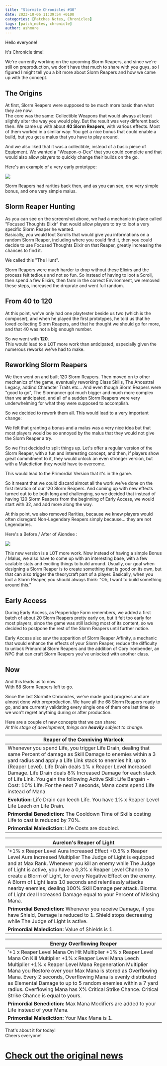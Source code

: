 ```yaml
---
title: "Slormite Chronicles #30"
date: 2023-10-06 11:39:54 +0100
categories: [Patches Notes, Chronicles]
tags: [patch_notes, chronicle]
author: ashmore
---
```

Hello everyone!  
  
It's Chronicle time!   
  
We're currently working on the upcoming Slorm Reapers, and since we're still on preproduction, we don't have that much to share with you guys, so I figured I might tell you a bit more about Slorm Reapers and how we came up with the concept.  
  

The Origins
-----------

  
At first, Slorm Reapers were supposed to be much more basic than what they are now.   
The core was the same: Collectible Weapons that would always at least slightly alter the way you would play. But the result was very different back then. We came up with about **40 Slorm Reapers**, with various effects. Most of them worked in a similar way: You get a nice bonus that could enable a build, but you get a malus that you have to play around.  
  
And we also liked that it was a collectible, instead of a basic piece of Equipment. We wanted a "Weapon-o-Dex" that you could complete and that would also allow players to quickly change their builds on the go.  
  
Here's an example of a very early prototype:  
  
![](/assets/patch_notes/30f06a359e7cfba83a133983a20d54a313d8a913)  
  
Slorm Reapers had rarities back then, and as you can see, one very simple bonus, and one very simple malus.  
  

Slorm Reaper Hunting
--------------------

  
As you can see on the screenshot above, we had a mechanic in place called "Focused Thoughts Elixir" that would allow players to try to loot a very specific Slorm Reaper he wanted.  
Basically, you would loot Scrolls that would give you informations on a random Slorm Reaper, including where you could find it, then you could decide to use Focused Thoughts Elixir on that Reaper, greatly increasing the chances to find it.  
  
We called this "The Hunt".  
  
Slorm Reapers were much harder to drop without these Elixirs and the process felt tedious and not so fun. So instead of having to loot a Scroll, then spend a few Elixirs, then farm in the correct Environment, we removed these steps, increased the droprate and went full random.  
  

From 40 to 120
--------------

  
At this point, we've only had one playtester beside us two (which is the composer), and when he played the first prototypes, he told us that he loved collecting Slorm Reapers, and that he thought we should go for more, and that 40 was not a big enough number.  
  
So we went with **120**.   
This would lead to a LOT more work than anticipated, especially given the numerous reworks we've had to make.  
  

Reworking Slorm Reapers
-----------------------

  
We then went on and built 120 Slorm Reapers. Then moved on to other mechanics of the game, eventually reworking Class Skills, The Ancestral Legacy, addind Character Traits etc… And even though Slorm Reapers were "good to go", The Slormancer got much bigger and much more complex than we anticipated, and all of a sudden Slorm Reapers were very underwhelming for what they were supposed to accomplish.   
  
So we decided to rework them all. This would lead to a very important change:  
  
We felt that granting a bonus and a malus was a very nice idea but that most players would be so annoyed by the malus that they would not give the Slorm Reaper a try.  
  
So we first decided to split things up. Let's offer a regular version of the Slorm Reaper, with a fun and interesting concept, and then, if players show great commitment to it, they would unlock an even stronger version, but with a Malediction they would have to overcome.  
  
This would lead to the Primordial Version that it's in the game.  
  
So it meant that we could discard almost all the work we've done on the first iteration of our 120 Slorm Reapers. And coming up with new effects turned out to be both long and challenging, so we decided that instead of having 120 Slorm Reapers from the beginning of Early Access, we would start with 32, and add more along the way.  
  
At this point, we also removed Rarities, because we knew players would often disregard Non-Legendary Reapers simply because… they are not Legendaries.  
  
Here's a Before / After of Aïondee :  
  
![](/assets/patch_notes/2460e6adaa3c4d230ab13633a1395275bbce5dd0)  
  
This new version is a LOT more work. Now instead of having a simple Bonus / Malus, we also have to come up with an interesting base, with a few scalable stats and exciting things to build around. Usually, our goal when designing a Slorm Reaper is to create something that is good on its own, but that can also trigger the theorycraft part of a player. Basically, when you loot a Slorm Reaper, you should always think: "Oh, I want to build something around this."  
  

Early Access
------------

  
During Early Access, as Pepperidge Farm remembers, we added a first batch of about 20 Slorm Reapers pretty early on, but it felt too early for most players, since the game was still lacking most of its content, so we decided to postpone the rest of the Slorm Reapers until further notice.  
  
Early Access also saw the apparition of Slorm Reaper Affinity, a mechanic that would enhance the effects of your Slorm Reaper, reduce the difficulty to unlock Primordial Slorm Reapers and the addition of Cory Ironbender, an NPC that can craft Slorm Reapers you've unlocked with another class.   
  

Now
---

  
And this leads us to now.  
With 68 Slorm Reapers left to go.  
  
Since the last Slormite Chronicles, we've made good progress and are almost done with preproduction. We have all the 68 Slorm Reapers ready to go, and are currently validating every single one of them one last time so we won't regret anything during or after production.   
  
Here are a couple of new concepts that we can share:  
*At this stage of development, things are **heavily** subject to change.*  
  

| Reaper of the Conniving Warlock |
| --- |
| Whenever you spend Life, you trigger Life Drain, dealing that same Percent of damage as Skill Damage to enemies within a 3 yard radius and apply a Life Link stack to enemies hit, up to (Reaper Level). Life Drain deals 1% x Reaper Level Increased Damage. Life Drain deals 8% Increased Damage for each stack of Life Link. You gain the following Active Skill: Life Bargain - Cost: 10% Life. For the next 7 seconds, Mana costs spend Life instead of Mana. |
| **Evolution:** Life Drain can leech Life. You have 1% x Reaper Level Life Leech on Life Drain. |
| **Primordial Benediction:** The Cooldown Time of Skills costing Life to cast is reduced by 70%. |
| **Primordial Malediction:** Life Costs are doubled. |

  
  

| Aurelon's Reaper of Light |
| --- |
| '+1% x Reaper Level Aura Increased Effect +0.5% x Reaper Level Aura Increased Multiplier The Judge of Light is equipped and at Max Rank. Whenever you kill an enemy while The Judge of Light is active, you have a 0,3% x Reaper Level Chance to create a Blorm of Light, for every Negative Effect on the enemy. A Blorm of Light lasts 10 seconds and relentlessly attacks nearby enemies, dealing 100% Skill Damage per attack. Blorms of Light deal Increased Damage equal to your Percent of Missing Mana. |
| **Primordial Benediction:** Whenever you receive Damage, if you have Shield, Damage is reduced to 1. Shield stops decreasing while The Judge of Light is active. |
| **Primordial Malediction:** Value of Shields is 1. |

  
  

| Energy Overflowing Reaper |
| --- |
| '+1 x Reaper Level Mana On Hit Multiplier +1% x Reaper Level Mana On Kill Multiplier +1% x Reaper Level Mana Leech Multiplier +1% x Reaper Level Mana Regeneration Multiplier Mana you Restore over your Max Mana is stored as Overflowing Mana. Every 2 seconds, Overflowing Mana is evenly distributed as Elemental Damage to up to 5 random enemies within a 7 yard radius. Overflowing Mana has X% Critical Strike Chance. Critical Strike Chance is equal to yours. |
| **Primordial Benediction:** Max Mana Modifiers are added to your Life instead of your Mana. |
| **Primordial Malediction:** Your Max Mana is 1. |

  
  
That's about it for today!  
Cheers everyone!

# <a href="https://steamstore-a.akamaihd.net/news/externalpost/steam_community_announcements/5220292521183762978" target="_blank">Check out the original news</a>